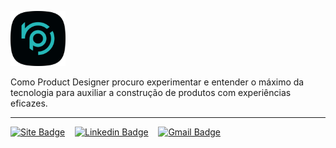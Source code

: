 [<img alt="Logo RPrado" src=".github/github.svg" width="88" />](http://rprado.design)

Como Product Designer procuro experimentar e entender o máximo da tecnologia para auxiliar a construção de produtos com experiências eficazes.

---

[![Site Badge](https://img.shields.io/badge/-Portfolio-000507?style=flat-square&labelColor=25B8B8&logo=webflow&logoColor=000507&link=https://rprado.design)](https://rprado.design)‎ ‎ ‎ ‎
[![Linkedin Badge](https://img.shields.io/badge/-Rafael%20Prado-000507?style=flat-square&labelColor=25B8B8&logo=Linkedin&logoColor=000507&link=https://www.linkedin.com/in/rpradosilva/)](https://www.linkedin.com/in/rpradosilva/)‎ ‎ ‎ ‎
[![Gmail Badge](https://img.shields.io/badge/-contato@rprado.design-000507?style=flat-square&labelColor=25B8B8&logo=gmail&logoColor=000507&link=mailto:contato@rprado.design)](mailto:contato@rprado.design)
